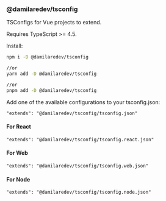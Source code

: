 ### @damilaredev/tsconfig

TSConfigs for Vue projects to extend.

Requires TypeScript >= 4.5.

Install:

```bash
npm i -D @damilaredev/tsconfig

//or
yarn add -D @damilaredev/tsconfig

//or
pnpm add -D @damilaredev/tsconfig
```

Add one of the available configurations to your tsconfig.json:

```
"extends": "@damilaredev/tsconfig/tsconfig.json"
```

#### For React

```
"extends": "@damilaredev/tsconfig/tsconfig.react.json"
```

#### For Web

```
"extends": "@damilaredev/tsconfig/tsconfig.web.json"
```

#### For Node

```
"extends": "@damilaredev/tsconfig/tsconfig.node.json"
```
